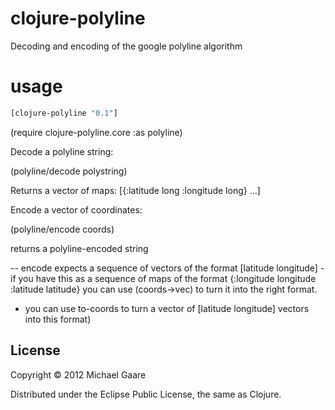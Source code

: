 # clojure-polyline

Decoding and encoding of the google polyline algorithm

# usage

```clojure
[clojure-polyline "0.1"]
```

(require clojure-polyline.core :as polyline)

Decode a polyline string:

(polyline/decode polystring)

Returns a vector of maps: [{:latitude long :longitude long} ...]

Encode a vector of coordinates:

(polyline/encode coords)

returns a polyline-encoded string

-- encode expects a sequence of vectors of the format [latitude
longitude] - if you have this as a sequence of maps of the format
{:longitude longitude :latitude latitude} you can use (coords->vec) to
turn it into the right format.

- you can use to-coords to turn a
vector of [latitude longitude] vectors into this format)

## License

Copyright © 2012 Michael Gaare

Distributed under the Eclipse Public License, the same as Clojure.
